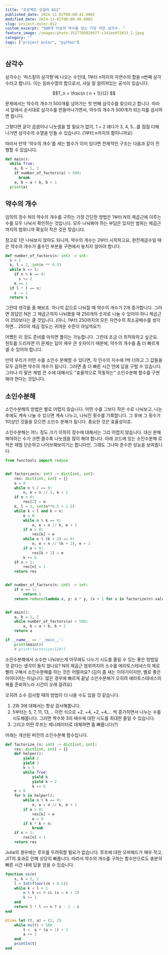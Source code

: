 ```yaml
---
title: "프로젝트 오일러 012"
published_date: 2024-11-02T00:00:41.000Z
modified_date: 2024-11-02T00:00:40.000Z
slug: project-euler-012
custom_excerpt: "500개 이상의 약수를 갖는 가장 작은 삼각수. "
feature_image: /images/photo-1527769929977-c341ee9f2033_1.jpeg
category: ""
tags: ["project euler", "python"]
---
```


## 삼각수

삼각수는 '파스칼의 삼각형'에 나오는 수인데, 1부터 n까지의 자연수의 합을 n번째 삼각수라고 합니다. 이는 등비수열의 합으로서, 사실 잘 알려져있는 공식이 있습니다.

$$T_n = \frac{n ( n + 1)}{2} $$

문제에서는 약수의 개수가 500개를 넘어가는 첫 번째 삼각수를 찾으라고 합니다. 따라서 앞에서 순서대로 삼각수를 만들어나가면서, 약수의 개수가 500개가 되는지를 검사하면 됩니다.

그렇다면 굳이 곱셈이나 나눗셈을 할 필요가 없이, 1 + 2 에다가 3, 4, 5...를 점점 더해나가면 삼각수의 수열을 만들 수 있습니다.
(1부터 n까지의 합이니까요)

따라서 만약 '약수의 개수'를 세는 함수가 이미 있다면 전체적인 구조는 다음과 같이 진행할 수 있습니다.

```python
def main():
  while True:
    a, b = 1, 2
    if number_of_factors(a) > 500:
      break
    a, b = a + b, b + 1
  print(a)
```
## 약수의 개수

임의의 정수 N의 약수의 개수를 구하는 가장 간단한 방법은 1부터 N의 제곱근에 이루는 수를 모두 나눠서 확인하는 것입니다. 모두 나눠봐야 하는 부담은 있지만 범위는 제곱근까지의 범위니까 확실히 작은 것은 맞습니다.

참고로 1은 나눠보지 않아도 되니까, 약수의 개수는 2부터 시작하고요, 완전제곱수일 때은 약수의 개수가 홀수인 부분을 구현에서 놓치지 않아야 합니다.

```python
def number_of_factors(n: int) -> int:
  s = 2
  k, l = 2, int(n ** 0.5)
  while k <= l:
    if n % k == 0:
      s += 2
    k += 1
  if l * l == n:
    s -= 1
  return s
```
그런데 생각을 좀 해보죠. 하나의 값으로 나눠질 때 약수의 개수가 2개 증가합니다. 그러면 정답인 N은 그 제곱근까지 나눠봤을 때 250개의 숫자로 나눌 수 있어야 하니 제곱근이 250보다는 클 것입니다. (아니, 1부터 250까지의 모든 자연수의 최소공배수를 생각하면... 250의 제곱 정도는 귀여운 수준이 아닐까요?)

어쨌든 이 정도 준비를 마치면 풀이는 가능합니다. 그런데 조금 더 최적화하고 싶군요. 힌트를 드리자면 이 문제는 답이 매우 큰 숫자이기 때문에, 약수의 개수를 좀 더 빠르게 셀 수 있어야 합니다. 

만약 우리가 어떤 수를 소인수 분해할 수 있다면, 각 인수의 지수에 1씩 더하고 그 값들을 모두 곱하면 약수의 개수가 됩니다. 그러면 좀 더 빠른 시간 안에 답을 구할 수 있습니다. 그러나 이 말은 제법 큰 수에 대해서도 "효율적으로 작동하는" 소인수분해 함수를 구현해야 한다는 것입니다. 

## 소인수분해

소인수분해의 방법은 별로 어렵지 않습니다. 어떤 수를 그보다 작은 수로 나눠보고, 나눈 후에도 계속 나눌 수 있으면 계속 나누고, 나눠진 횟수를 기록합니다. 그 후에 그 횟수가 1이상인 것들을 모으면 소인수 분해가 됩니다. 중요한 것은 효율성이죠. 

소인수분해는 어느 정도 크기 이하의 정수에 대해서는 그리 어렵지 않습니다. 대신 분해해야하는 수가 크면 클수록 나눗셈을 많이 해야 합니다.
아래 코드에 있는 소인수분해 로직은 제법 단순하고 나이브해보이기는 합니다만, 그래도 그나마 준수한 성능을 보여줍니다.

```python
from functools import reduce


def factorize(n: int) -> dict[int, int]:
    res: dict[int, int] = {}
    e = 0
    while n % 2 == 0:
        n, e = n // 2, e + 1
    if e > 0:
        res[2] = e
    k, l = 3, int(n**0.5 + 1.5)
    while k < l and k < n:
        e = 0
        while n % k == 0:
            n, e = n // k, e + 1
        if e > 0:
            res[k] = e
        while n % (k + 2) == 0:
            n, e = n // (k + 2), e + 1
        if e > 0:
            res[k + 2] = e
        k += 6
    if n > 1:
        res[n] = 1
    return res


def number_of_factors(n: int) -> int:
    if n == 1:
        return 1
    return reduce(lambda x, y: x * y, (x + 1 for x in factorize(n).values()))


def main():
    a, b = 1, 2
    while number_of_factors(a) < 500:
        a, b = a + b, b + 1
    return a

if __name__ == '__main__':
    print(main())
    # print(factorize(120))
```

소인수분해에서 소수만 나눠보는게 아무래도 나누기 시도를 줄일 수 있는 좋은 방법일 것 같다는 생각이 들지 않나요? N의 제곱근 범위까지의 소수를 에라토스테네스의 체로 빨리 구해서 소인수분해를 하는 것은 어떨까요? (김이 좀 새는 이야기이지만, 별로 좋은 아이디어는 아닙니다. 많은 경우에 빠르게 끝날 소인수분해가 오히려 에라토스테네스의 체를 준비하느라 시간이 오래 걸려요)

오히려 소수 검사할 때의 방법이 더 나을 수도 있을 것 같습니다. 

1. 2와 3에 대해서는 항상 검사해봅니다.
2. 5부터는 5, 7, 11, 13, .. 이런 식으로 +2, +4, +2, +4,... 씩 증가하면서 나누는 수를 시도해봅니다. 그러면 짝수와 3의 배수에 대한 시도를 최대한 줄일 수 있습니다. 
3. 그리고 어떤 루프는 제너레이터로 대체하면 좀 빠릅니다(?)

아래는 개선된 버전의 소인수분해 함수입니다. 

```python
def factorize_(n: int) -> dict[int, int]:
    res: dict[int, int] = {}
    def helper():
        yield 2
        yield 3
        k = 5
        while True:
            yield k
            yield k + 2
            k += 6
    e = 0
    for k in helper():
        while n % k == 0:
            n, e = n // k, e + 1
        if e > 0:
            res[k] = e
            e = 0
        if k * k > n:
            break
    if n > 1:
        res[n] = 1
    return res
```

Julia의 경우에는 루프를 두려워할 필요가 없습니다. 루프에 대한 오버헤드가 매우 작고, JIT의 효과로 인해 상당히 빠릅니다. 따라서 약수의 개수를 구하는 함수만으로도 충분히 빠른 시간 내에 답을 얻을 수 있습니다. 

```julia
function ns(n)
    s, k = 2, 2
    l = Int(floor(√n + 0.5))
    while k < l + 1
        n % k == 0 && (s = s + 2)
        k += 1
    end
    return l * l == n ? s - 1 : s
end

@time let (t, a) = (2, 2)
    while ns(t) < 500
        t =  a * (a + 1) ÷ 2
        a += 1
    end
    println(t)
end
```